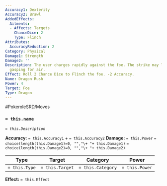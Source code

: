 ```yaml
---
Accuracy1: Dexterity
Accuracy2: Brawl
AddedEffects:
  Ailments:
  - Affects: Targets
    ChanceDice: 2
    Type: Flinch
Attributes:
  AccuracyReduction: 2
Category: Physical
Damage1: Strength
Damage2: ''
Description: The user charges rapidly against the foe. The strike may leave thetarget
  gasping for air.
Effect: Roll 2 Chance Dice to Flinch the foe. -2 Accuracy.
Name: Dragon Rush
Power: 4
Target: Foe
Type: Dragon
---
```


#PokeroleSRD/Moves

### `= this.name` 
*`= this.Description`*

**Accuracy:** `= this.Accuracy1` + `= this.Accuracy2`
**Damage:** `= this.Power` `= choice(length(this.Damage1)=0, "","\+ "+ this.Damage1)` `= choice(length(this.Damage2)=0, "","\+ "+ this.Damage2)`

| Type          | Target          | Category          | Power          |
| ------------- | --------------- | ----------------  | -------------- |
| `= this.Type` | `= this.Target` | `= this.Category` | `= this.Power` | 

**Effect:** `= this.Effect`